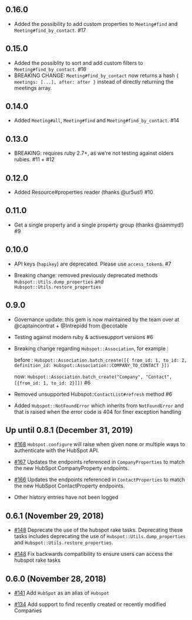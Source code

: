 ## 0.16.0

  * Added the possibility to add custom properties to `Meeting#find` and `Meeting#find_by_contact`. #17

## 0.15.0

  * Added the possiblity to sort and add custom filters to `Meeting#find_by_contact`. #16
  * BREAKING CHANGE: `Meeting#find_by_contact` now returns a hash `{ meetings: [...], after: after }` instead of directly returning the meetings array.

## 0.14.0
  * Added `Meeting#all`, `Meeting#find` and `Meeting#find_by_contact`. #14

## 0.13.0

  * BREAKING: requires ruby 2.7+, as we're not testing against olders rubies. #11 + #12

## 0.12.0

  * Added Resource#properties reader (thanks @ur5us!) #10

## 0.11.0

  * Get a single property and a single property group (thanks @sammyd!) #9

## 0.10.0

  * API keys (`hapikey`) are deprecated. Please use `access_token`s. #7

  * Breaking change: removed previously deprecated methods `Hubspot::Utils.dump_properties` and `Hubspot::Utils.restore_properties`

## 0.9.0

  * Governance update: this gem is now maintained by the team over at @captaincontrat + @Intrepidd from @ecotable

  * Testing against modern ruby & activesupport versions #6

  * Breaking change regarding `Hubspot::Association`, for example :

    before :
    `Hubspot::Association.batch_create([{ from_id: 1, to_id: 2, definition_id: Hubspot::Association::COMPANY_TO_CONTACT }])`

    now: `Hubspot::Association.batch_create("Company", "Contact", [{from_id: 1, to_id: 2}]])` #6

  * Removed unsupported Hubspot::`ContactList#refresh` method #6

  * Added `Hubspot::NotFoundError` which inherits from `NotFoundError` and that is raised when the error code is 404 for finer exception handling

## Up until 0.8.1 (December 31, 2019)

* [#168] `Hubspot.configure` will raise when given none or multiple ways to
  authenticate with the HubSpot API.

[#168]: https://github.com/adimichele/hubspot-ruby/pull/168

* [#167] Updates the endpoints referenced in `CompanyProperties` to match the new
  HubSpot CompanyProperty endpoints.

[#167]: https://github.com/adimichele/hubspot-ruby/pull/167

* [#166] Updates the endpoints referenced in `ContactProperties` to match the new
  HubSpot ContactProperty endpoints.

* Other history entries have not been logged

[#166]: https://github.com/adimichele/hubspot-ruby/pull/166

## 0.6.1 (November 29, 2018)

* [#148] Deprecate the use of the hubspot rake tasks. Deprecating these tasks
  includes deprecating the use of `Hubspot::Utils.dump_properties` and
  `Hubspot::Utils.restore_properties`.

[#148]: https://github.com/adimichele/hubspot-ruby/pull/148

* [#148] Fix backwards compatibility to ensure users can access the hubspot rake
  tasks

[#148]: https://github.com/adimichele/hubspot-ruby/pull/148

## 0.6.0 (November 28, 2018)

* [#141] Add `HubSpot` as an alias of `Hubspot`

[#141]: https://github.com/adimichele/hubspot-ruby/pull/140

* [#134] Add support to find recently created or recently modified Companies

[#134]: https://github.com/adimichele/hubspot-ruby/pull/134
